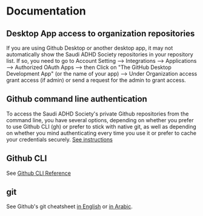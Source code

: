 # Documentation

## Desktop App access to organization repositories
If you are using Github Desktop or another desktop app, it may not automatically show the Saudi ADHD Society repositories in your repository list. If so, you need to go to Account Setting --> Integrations --> Applications --> Authorized OAuth Apps --> then Click on "The GitHub Desktop Development App" (or the name of your app) --> Under Organization access grant access (if admin) or send a request for the admin to grant access. 

## Github command line authentication
To access the Saudi ADHD Society's private Github repositories from the command line, you have several options, depending on whether you prefer to use Github CLI (gh) or prefer to stick with native git, as well as depending on whether you mind authenticating every time you use it or prefer to cache your credentials securely. [See instructions](github-authentication.md)

## Github CLI

See [Github CLI Reference](https://cli.github.com/manual/gh_help_reference)

## git

See Github's git cheatsheet [in English](https://training.github.com/downloads/github-git-cheat-sheet/) or [in Arabic](https://training.github.com/downloads/ar/github-git-cheat-sheet/).
